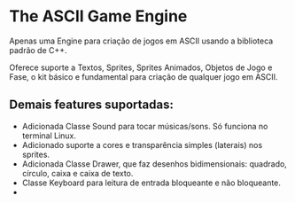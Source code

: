 # The ASCII Game Engine
Apenas uma Engine para criação de jogos em ASCII usando a biblioteca padrão de C++.

Oferece suporte a Textos, Sprites, Sprites Animados, Objetos de Jogo e Fase, o kit básico e fundamental para criação de qualquer jogo em ASCII. 

## Demais features suportadas: 
 - Adicionada Classe Sound para tocar músicas/sons. Só funciona no terminal Linux.
 - Adicionado suporte a cores e transparência simples (laterais) nos sprites.
 - Adicionada Classe Drawer, que faz desenhos bidimensionais: quadrado, círculo, caixa e caixa de texto.
 - Classe Keyboard para leitura de entrada bloqueante e não bloqueante.
 -

